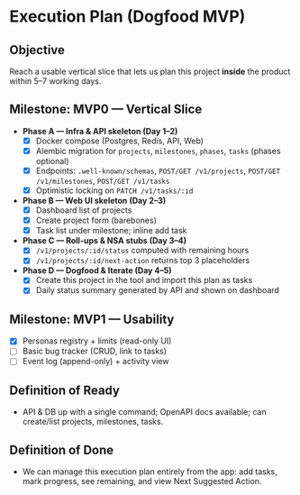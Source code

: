 # Execution Plan (Dogfood MVP)

## Objective
Reach a usable vertical slice that lets us plan this project **inside** the product within 5–7 working days.

## Milestone: MVP0 — Vertical Slice
- **Phase A — Infra & API skeleton (Day 1–2)**
  - [x] Docker compose (Postgres, Redis, API, Web)
  - [x] Alembic migration for `projects`, `milestones`, `phases`, `tasks` (phases optional)
  - [x] Endpoints: `.well-known/schemas`, `POST/GET /v1/projects`, `POST/GET /v1/milestones`, `POST/GET /v1/tasks`
  - [x] Optimistic locking on `PATCH /v1/tasks/:id`
- **Phase B — Web UI skeleton (Day 2–3)**
  - [x] Dashboard list of projects
  - [x] Create project form (barebones)
  - [x] Task list under milestone; inline add task
- **Phase C — Roll-ups & NSA stubs (Day 3–4)**
  - [x] `/v1/projects/:id/status` computed with remaining hours
  - [x] `/v1/projects/:id/next-action` returns top 3 placeholders
- **Phase D — Dogfood & Iterate (Day 4–5)**
  - [x] Create this project in the tool and import this plan as tasks
  - [x] Daily status summary generated by API and shown on dashboard

## Milestone: MVP1 — Usability
- [x] Personas registry + limits (read-only UI)
- [ ] Basic bug tracker (CRUD, link to tasks)
- [ ] Event log (append-only) + activity view

## Definition of Ready
- API & DB up with a single command; OpenAPI docs available; can create/list projects, milestones, tasks.

## Definition of Done
- We can manage this execution plan entirely from the app: add tasks, mark progress, see remaining, and view Next Suggested Action.





